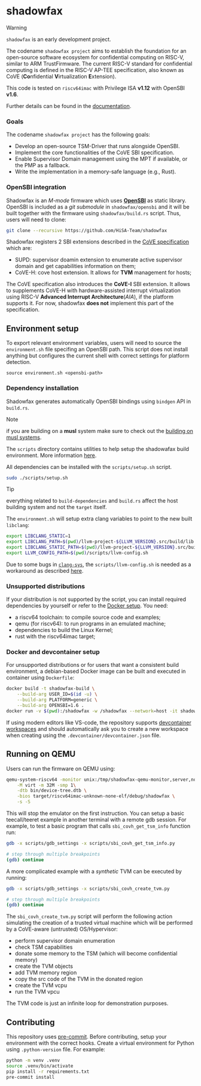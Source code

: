 # shadowfax

> [!WARNING]
> `shadowfax` is an early development project.

The codename `shadowfax project` aims to establish the foundation for an open-source software ecosystem for
confidential computing on RISC-V, similar to ARM TrustFirmware. The current RISC-V standard for confidential
computing is defined in the RISC-V AP-TEE specification, also known as CoVE
(**Co**nfidential **V**irtualization **E**xtension).

This code is tested on `riscv64imac` with Privilege ISA **v1.12** with OpenSBI **v1.6**.

Further details can be found in the [documentation](https://granp4sso.github.io/shadowfax/).

### Goals
The codename `shadowfax project` has the following goals:
- Develop an open-source TSM-Driver that runs alongside OpenSBI.
- Implement the core functionalities of the CoVE SBI specification.
- Enable Supervisor Domain management using the MPT if available, or the PMP as a fallback.
- Write the implementation in a memory-safe language (e.g., Rust).

### OpenSBI integration
Shadowfax is an *M-mode* firmware which uses [**OpenSBI**](https://github.com/riscv-software-src/opensbi)
as static library. OpenSBI is included as a _git submodule_ in `shadowfax/opensbi` and it will be
built together with the firmware using `shadowfax/build.rs` script. Thus, users will need to clone:

```sh
git clone --recursive https://github.com/HiSA-Team/shadowfax
```

Shadowfax registers 2 SBI extensions described in the [CoVE specification](https://github.com/riscv-non-isa/riscv-ap-tee)
which are:

- SUPD: supervisor doamin extension to enumerate active supervisor domain and get capabilities information on them;
- CoVE-H: cove host extension. It allows for **TVM** management for hosts;

The CoVE specification also introduces the **CoVE-I** SBI extension. It allows to supplements CoVE-H with hardware-assisted
interrupt virtualization using RISC-V **Advanced Interrupt Architecture**(*AIA*), if the platform supports it.
For now, shadowfax **does not** implement this part of the specification.

## Environment setup

To export relevant environment variables, users will need to source the `environment.sh` file specifing
an OpenSBI path. This script does not install anything but configures the current shell with correct settings for
platform detection.

```
source environment.sh <opensbi-path>
```

### Dependency installation

Shadowfax generates automatically OpenSBI bindings using `bindgen` API in `build.rs`.

> [!NOTE]
> if you are building on a **musl** system make sure to check out the [building on musl systems](#building-on-musl-systems).

The `scripts` directory contains utilities to help setup the shadowafax build environment. More information [here](/scripts/README.md).

All dependencies can be installed with the `scripts/setup.sh` script.

```sh
sudo ./scripts/setup.sh
```

> [!TIP]
> everything related to `build-dependencies` and `build.rs` affect the host building system and not the `ŧarget` itself.

The `environment.sh` will setup extra clang variables to point to the new built `libclang`:
```sh
export LIBCLANG_STATIC=1
export LIBCLANG_PATH=$(pwd)/llvm-project-${LLVM_VERSION}.src/build/lib
export LIBCLANG_STATIC_PATH=$(pwd)/llvm-project-${LLVM_VERSION}.src/build/lib
export LLVM_CONFIG_PATH=$(pwd)/scripts/llvm-config.sh
```

Due to some bugs in [`clang-sys`](https://github.com/KyleMayes/clang-sys?tab=readme-ov-file#environment-variables), the `scripts/llvm-config.sh` is needed as a workaround as described [here](https://github.com/rust-lang/rust-bindgen/issues/2360).

### Unsupported distributions
If your distribution is not supported by the script, you can install required dependencies by yourself or refer to the [Docker setup](#docker-setup). You need:

- a riscv64 toolchain: to compile source code and examples;
- qemu (for riscv64): to run programs in an emulated machine;
- dependencies to build the Linux Kernel;
- rust with the riscv64imac target;

### Docker and devcontainer setup
For unsupported distributions or for users that want a consistent build environment,
a debian-based Docker image can be built and executed in container using `Dockerfile`:
```sh
docker build -t shadowfax-build \
    --build-arg USER_ID=$(id -u) \
    --build-arg PLATFORM=generic \
    --build-arg OPENSBI=1.6 .
docker run -v $(pwd):/shadowfax -w /shadowfax --network=host -it shadowfax-build
```

If using modern editors like VS-code, the repository supports [devcontainer workspaces](https://containers.dev/) and should automatically
ask you to create a new workspace when creating using the `.devcontainer/devcontainer.json` file.

## Running on QEMU
Users can run the firmware on QEMU using:
```sh
qemu-system-riscv64 -monitor unix:/tmp/shadowfax-qemu-monitor,server,nowait -nographic \
    -M virt -m 32M -smp 1\
    -dtb bin/device-tree.dtb \
    -bios target/riscv64imac-unknown-none-elf/debug/shadowfax \
    -s -S
```

This will stop the emulator on the first instruction. You can setup a basic teecall/teeret example
in another terminal with a remote gdb session. For example, to test a basic program that calls
`sbi_covh_get_tsm_info` function run:

```sh
gdb -x scripts/gdb_settings -x scripts/sbi_covh_get_tsm_info.py

# step through multiple breakpoints
(gdb) continue
```

A more complicated example with a _synthetic_ TVM can be executed by running:
```sh
gdb -x scripts/gdb_settings -x scripts/sbi_covh_create_tvm.py

# step through multiple breakpoints
(gdb) continue
```

The `sbi_covh_create_tvm.py` script will perform the following action simulating the creation of a
trusted virtual machine which will be performed by a CoVE-aware (untrusted) OS/Hypervisor:

- perform supervisor domain enumeration
- check TSM capabilities
- donate some memory to the TSM (which will become confidential memory)
- create the TVM objects
- add TVM memory region
- copy the src code of the TVM in the donated region
- create the TVM vcpu
- run the TVM vpcu

The TVM code is just an infinite loop for demonstration purposes.

## Contributing
This repository uses [pre-commit](https://pre-commit.com/). Before contributing, setup your environment
with the correct hooks. Create a virtual environment for Python using `.python-version` file.
For example:

```sh
python -m venv .venv
source .venv/bin/activate
pip install -r requirements.txt
pre-commit install
```
